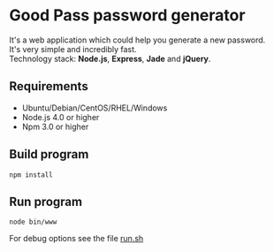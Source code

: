 # Good Pass password generator

It's a web application which could help you generate a new password.  
It's very simple and incredibly fast.  
Technology stack: __Node.js__, __Express__, __Jade__ and __jQuery__.

## Requirements

- Ubuntu/Debian/CentOS/RHEL/Windows
- Node.js 4.0 or higher
- Npm 3.0 or higher


## Build program

```
npm install
```

## Run program

```
node bin/www
```

For debug options see the file [run.sh](run.sh)

